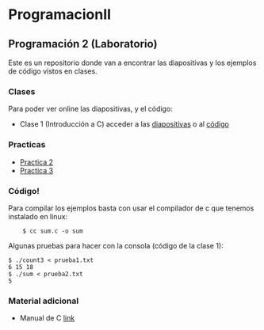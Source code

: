 # ProgramacionII


## Programación 2 (Laboratorio)

Este es un repositorio donde van a encontrar las diapositivas y los ejemplos de código vistos en clases.

### Clases

Para poder ver online las diapositivas, y el código:

- Clase 1 (Introducción a C) acceder a las [diapositivas](http://go-talks.appspot.com/github.com/ProgramacionLCC/ProgramacionII/lab/c/intro.slide) o al [código](https://github.com/ProgramacionLCC/ProgramacionII/tree/master/lab/c/ejemplos)

### Practicas

- [Practica 2](https://docs.google.com/document/d/160GeigygYQ2K7zbu3A8r_Ru0cy1Ovtr1FpvxZX6AtwM/edit?usp=sharing)
- [Practica 3](https://docs.google.com/document/d/1p3yXsXtQrVO5lDVIw23txIZP008dnuIiRyg1UESyT6Q/edit?usp=sharing)

### Código!

Para compilar los ejemplos basta con usar el compilador de c que tenemos instalado en linux:

```
    $ cc sum.c -o sum
```

Algunas pruebas para hacer con la consola (código de la clase 1):

```
$ ./count3 < prueba1.txt
6 15 18
$ ./sum < prueba2.txt
5
```


### Material adicional

- Manual de C [link](https://drive.google.com/open?id=0BxDZ9NaAkQ9EWXd5bFFKVV94ek0)
